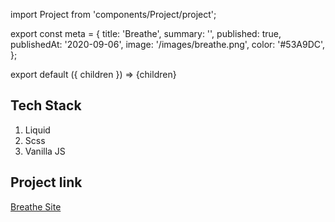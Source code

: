 import Project from 'components/Project/project';

export const meta = {
  title: 'Breathe',
  summary: '',
  published: true,
  publishedAt: '2020-09-06',
  image: '/images/breathe.png',
  color: '#53A9DC',
};

export default ({ children }) => <Project meta={meta}>{children}</Project>

## Tech Stack

1. Liquid
2. Scss
3. Vanilla JS

## Project link
[Breathe Site](https://breathe-site.myshopify.com/)
